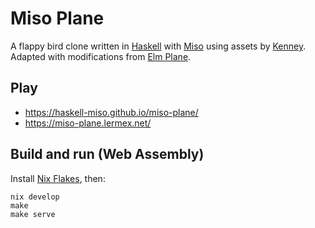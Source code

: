# Miso Plane

A flappy bird clone written in [Haskell](http://haskell.org/) with [Miso](https://github.com/dmjio/miso) using assets by [Kenney](http://kenney.nl/assets/tappy-plane). Adapted with modifications from [Elm Plane](https://github.com/odedw/elm-plane).

## Play

- https://haskell-miso.github.io/miso-plane/
- https://miso-plane.lermex.net/

## Build and run (Web Assembly)

Install [Nix Flakes](https://nixos.wiki/wiki/Flakes), then:

```
nix develop
make
make serve
```

